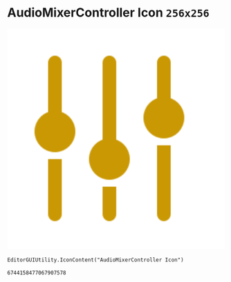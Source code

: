 # AudioMixerController Icon `256x256`
<img src="/img/AudioMixerController%20Icon.png" width=512 height=512>

``` CSharp
EditorGUIUtility.IconContent("AudioMixerController Icon")
```
```
6744158477067907578
```
